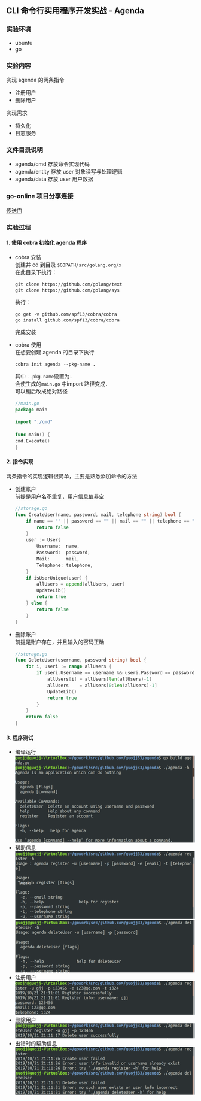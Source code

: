 ## CLI 命令行实用程序开发实战 - Agenda

### 实验环境

- ubuntu
- go

### 实验内容

实现 agenda 的两条指令

- 注册用户
- 删除用户

实现需求

- 持久化
- 日志服务

### 文件目录说明

- agenda/cmd    存放命令实现代码
- agenda/entity 存放 user 对象读写与处理逻辑
- agenda/data   存放 user 用户数据


### go-online 项目分享连接
[传送门](http://139.9.57.167:20080/share/bmmrg4m76kvs669u22d0?secret=false)

### 实验过程

#### 1. 使用 cobra 初始化 agenda 程序

- cobra 安装  
    创建并 cd 到目录 ``$GOPATH/src/golang.org/x``  
    在此目录下执行：
    ```
    git clone https://github.com/golang/text
    git clone https://github.com/golang/sys
    ```
    执行：
    ```
    go get -v github.com/spf13/cobra/cobra
    go install github.com/spf13/cobra/cobra
    ```
    完成安装

- cobra 使用  
    在想要创建 agenda 的目录下执行
    ```
    cobra init agenda --pkg-name .
    ```
    其中 ``--pkg-name``设置为``.``  
    会使生成的``main.go`` 中import 路径变成`.`  
    可以稍后改成绝对路径  
    ```go
    //main.go
    package main

    import "./cmd"

    func main() {
    cmd.Execute()
    }
    ```

#### 2. 指令实现
两条指令的实现逻辑很简单，主要是熟悉添加命令的方法
- 创建账户  
    前提是用户名不重复，用户信息值非空
    ```go
    //storage.go
    func CreateUser(name, password, mail, telephone string) bool {
        if name == "" || password == "" || mail == "" || telephone == "" {
            return false	
        }
        user := User{
            Username:  name,
            Password:  password,
            Mail:      mail,
            Telephone: telephone,
        }
        if isUserUnique(user) {
            allUsers = append(allUsers, user)
            UpdateLib()
            return true	
        } else {
            return false
        }
    } 
    ```

- 删除账户  
    前提是账户存在，并且输入的密码正确
    ```go
    //storage.go
    func DeleteUser(username, password string) bool {
        for i, useri := range allUsers {
            if useri.Username == username && useri.Password == password {
                allUsers[i] = allUsers[len(allUsers)-1]
                allUsers    = allUsers[0:len(allUsers)-1]
                UpdateLib()
                return true
            }
        }
        return false
    }
    ```

#### 3. 程序测试

- 编译运行  
    ![](assets/1.PNG)
- 帮助信息  
    ![](assets/2.PNG)
    ![](assets/3.PNG)
- 注册用户  
    ![](assets/4.PNG)
- 删除用户  
    ![](assets/5.PNG)
- 出错时的帮助信息  
    ![](assets/6.PNG)